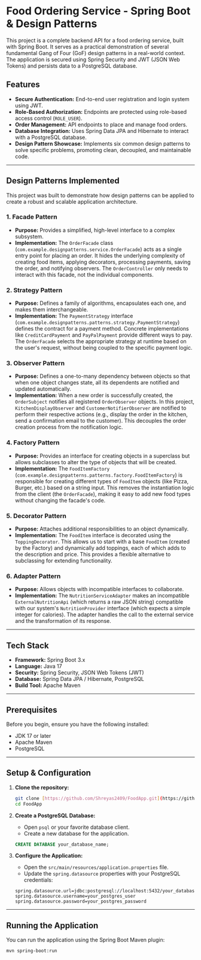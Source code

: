 # Food Ordering Service - Spring Boot & Design Patterns

This project is a complete backend API for a food ordering service, built with Spring Boot. It serves as a practical demonstration of several fundamental Gang of Four (GoF) design patterns in a real-world context. The application is secured using Spring Security and JWT (JSON Web Tokens) and persists data to a PostgreSQL database.

## Features

* **Secure Authentication:** End-to-end user registration and login system using JWT.
* **Role-Based Authorization:** Endpoints are protected using role-based access control (`ROLE_USER`).
* **Order Management:** API endpoints to place and manage food orders.
* **Database Integration:** Uses Spring Data JPA and Hibernate to interact with a PostgreSQL database.
* **Design Pattern Showcase:** Implements six common design patterns to solve specific problems, promoting clean, decoupled, and maintainable code.

---

## Design Patterns Implemented

This project was built to demonstrate how design patterns can be applied to create a robust and scalable application architecture.

### 1. Facade Pattern
* **Purpose:** Provides a simplified, high-level interface to a complex subsystem.
* **Implementation:** The `OrderFacade` class (`com.example.designpatterns.service.OrderFacade`) acts as a single entry point for placing an order. It hides the underlying complexity of creating food items, applying decorators, processing payments, saving the order, and notifying observers. The `OrderController` only needs to interact with this facade, not the individual components.

### 2. Strategy Pattern
* **Purpose:** Defines a family of algorithms, encapsulates each one, and makes them interchangeable.
* **Implementation:** The `PaymentStrategy` interface (`com.example.designpatterns.patterns.strategy.PaymentStrategy`) defines the contract for a payment method. Concrete implementations like `CreditCardPayment` and `PayPalPayment` provide different ways to pay. The `OrderFacade` selects the appropriate strategy at runtime based on the user's request, without being coupled to the specific payment logic.

### 3. Observer Pattern
* **Purpose:** Defines a one-to-many dependency between objects so that when one object changes state, all its dependents are notified and updated automatically.
* **Implementation:** When a new order is successfully created, the `OrderSubject` notifies all registered `OrderObserver` objects. In this project, `KitchenDisplayObserver` and `CustomerNotifierObserver` are notified to perform their respective actions (e.g., display the order in the kitchen, send a confirmation email to the customer). This decouples the order creation process from the notification logic.

### 4. Factory Pattern
* **Purpose:** Provides an interface for creating objects in a superclass but allows subclasses to alter the type of objects that will be created.
* **Implementation:** The `FoodItemFactory` (`com.example.designpatterns.patterns.factory.FoodItemFactory`) is responsible for creating different types of `FoodItem` objects (like Pizza, Burger, etc.) based on a string input. This removes the instantiation logic from the client (the `OrderFacade`), making it easy to add new food types without changing the facade's code.

### 5. Decorator Pattern
* **Purpose:** Attaches additional responsibilities to an object dynamically.
* **Implementation:** The `FoodItem` interface is decorated using the `ToppingDecorator`. This allows us to start with a base `FoodItem` (created by the Factory) and dynamically add toppings, each of which adds to the description and price. This provides a flexible alternative to subclassing for extending functionality.

### 6. Adapter Pattern
* **Purpose:** Allows objects with incompatible interfaces to collaborate.
* **Implementation:** The `NutritionServiceAdapter` makes an incompatible `ExternalNutritionApi` (which returns a raw JSON string) compatible with our system's `NutritionProvider` interface (which expects a simple integer for calories). The adapter handles the call to the external service and the transformation of its response.

---

## Tech Stack

* **Framework:** Spring Boot 3.x
* **Language:** Java 17
* **Security:** Spring Security, JSON Web Tokens (JWT)
* **Database:** Spring Data JPA / Hibernate, PostgreSQL
* **Build Tool:** Apache Maven

---

## Prerequisites

Before you begin, ensure you have the following installed:
* JDK 17 or later
* Apache Maven
* PostgreSQL

---

## Setup & Configuration

1.  **Clone the repository:**
    ```bash
    git clone [https://github.com/Shreyas2409/FoodApp.git](https://github.com/Shreyas2409/FoodApp.git)
    cd FoodApp
    ```

2.  **Create a PostgreSQL Database:**
    * Open `psql` or your favorite database client.
    * Create a new database for the application.
    ```sql
    CREATE DATABASE your_database_name;
    ```

3.  **Configure the Application:**
    * Open the `src/main/resources/application.properties` file.
    * Update the `spring.datasource` properties with your PostgreSQL credentials:
    ```properties
    spring.datasource.url=jdbc:postgresql://localhost:5432/your_database_name
    spring.datasource.username=your_postgres_user
    spring.datasource.password=your_postgres_password
    ```

---

## Running the Application

You can run the application using the Spring Boot Maven plugin:

```bash
mvn spring-boot:run

